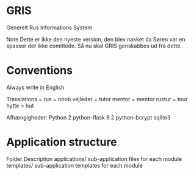 GRIS
====

Generelt Rus Informations System

Note
Dette er ikke den nyeste version, den blev nakket da Søren var en spasser der ikke comittede.
Så nu skal GRIS genskabbes ud fra dette.


# Conventions

Always write in English

Translations
<Danish> = <English>
rus      = noob
vejleder = tutor
mentor   = mentor
rustur   = tour
hytte    = hut

Afhængigheder:
Python 2
python-flask 9.2
python-bcrypt
sqlite3



# Application structure
Folder                      Description
applications/               sub-application files for each module
templates/<application>     sub-application templates for each module
